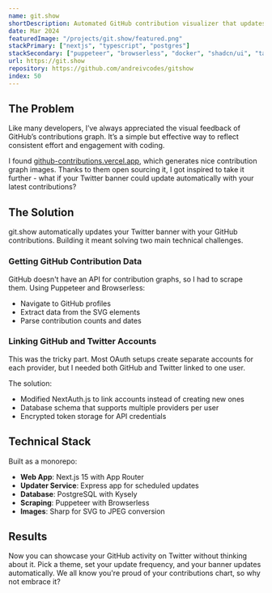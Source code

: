 ```yaml
---
name: git.show
shortDescription: Automated GitHub contribution visualizer that updates your Twitter/X profile banner daily.
date: Mar 2024
featuredImage: "/projects/git.show/featured.png"
stackPrimary: ["nextjs", "typescript", "postgres"]
stackSecondary: ["puppeteer", "browserless", "docker", "shadcn/ui", "tailwind", "nextauth"]
url: https://git.show
repository: https://github.com/andreivcodes/gitshow
index: 50
---
```


## The Problem

Like many developers, I’ve always appreciated the visual feedback of GitHub’s contributions graph. It’s a simple but effective way to reflect consistent effort and engagement with coding.

I found [github-contributions.vercel.app](https://github-contributions.vercel.app), which generates nice contribution graph images. Thanks to them open sourcing it, I got inspired to take it further - what if your Twitter banner could update automatically with your latest contributions?

## The Solution

git.show automatically updates your Twitter banner with your GitHub contributions. Building it meant solving two main technical challenges.

### Getting GitHub Contribution Data

GitHub doesn't have an API for contribution graphs, so I had to scrape them. Using Puppeteer and Browserless:

- Navigate to GitHub profiles
- Extract data from the SVG elements
- Parse contribution counts and dates

### Linking GitHub and Twitter Accounts

This was the tricky part. Most OAuth setups create separate accounts for each provider, but I needed both GitHub and Twitter linked to one user.

The solution:

- Modified NextAuth.js to link accounts instead of creating new ones
- Database schema that supports multiple providers per user
- Encrypted token storage for API credentials

## Technical Stack

Built as a monorepo:

- **Web App**: Next.js 15 with App Router
- **Updater Service**: Express app for scheduled updates
- **Database**: PostgreSQL with Kysely
- **Scraping**: Puppeteer with Browserless
- **Images**: Sharp for SVG to JPEG conversion

## Results

Now you can showcase your GitHub activity on Twitter without thinking about it. Pick a theme, set your update frequency, and your banner updates automatically. We all know you're proud of your contributions chart, so why not embrace it?
